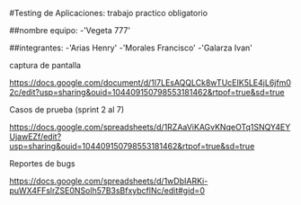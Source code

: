 #Testing de Aplicaciones: trabajo practico obligatorio 

##nombre equipo:
-'Vegeta 777'

##integrantes:
-'Arias Henry'
-'Morales Francisco'
-'Galarza Ivan'

captura de pantalla

https://docs.google.com/document/d/1I7LEsAQQLCk8wTUcEIK5LE4jL6jfm02c/edit?usp=sharing&ouid=104409150798553181462&rtpof=true&sd=true

Casos de prueba (sprint 2 al 7)

https://docs.google.com/spreadsheets/d/1RZAaViKAGvKNqeOTq1SNQY4EYUjawEZf/edit?usp=sharing&ouid=104409150798553181462&rtpof=true&sd=true

Reportes de bugs

https://docs.google.com/spreadsheets/d/1wDbIARKi-puWX4FFslrZSE0NSolh57B3sBfxybcflNc/edit#gid=0
